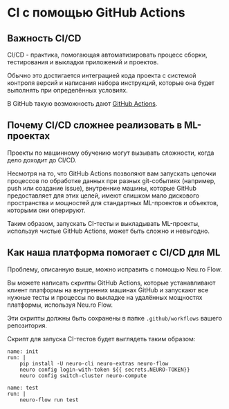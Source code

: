 # CI с помощью GitHub Actions

## Важность CI/CD

CI/CD - практика, помогающая автоматизировать процесс сборки, тестирования и выкладки приложений и проектов.

Обычно это достигается интеграцией кода проекта с системой контроля версий и написания набора инструкций, которые она будет выполнять при определённых условиях.

В GitHub такую возможность дают [GitHub Actions](https://github.com/features/actions).

## Почему CI/CD сложнее реализовать в ML-проектах

Проекты по машинному обучению могут вызывать сложности, когда дело доходит до CI/CD. 

Несмотря на то, что GitHub Actions позволяют вам запускать цепочки процессов по обработке данных при разных git-событиях \(например, push или создание issue\), внутренние машины, которые GitHub предоставляет для этих целей, имеют слишком мало дискового пространства и мощностей для стандартных ML-проектов и объектов, которыми они оперируют. 

Таким образом, запускать CI-тесты и выкладывать ML-проекты, используя чистые GitHub Actions, может быть сложно и невыгодно.

## Как наша платформа помогает с CI/CD для ML

Проблему, описанную выше, можно исправить с помощью Neu.ro Flow. 

Вы можете написать скрипты GitHub Actions, которые устанавливают клиент платформы на внутренних машинах GitHub и запускают все нужные тесты и процессы по выкладке на удалённых мощностях платформы, используя Neu.ro Flow.

Эти скрипты должны быть сохранены в папке `.github/workflows` вашего репозитория.

Скрипт для запуска CI-тестов будет выглядеть таким образом:

```text
name: init
run: |
    pip install -U neuro-cli neuro-extras neuro-flow
    neuro config login-with-token ${{ secrets.NEURO-TOKEN}}
    neuro config switch-cluster neuro-compute
    
name: test
run: |
    neuro-flow run test
```

